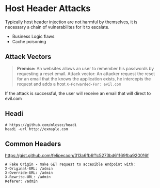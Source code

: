 # Host Header Attacks

Typically host header injection are not harmful by themselves, it is necessary a chain of vulnerabilites for it to escalate.

- Business Logic flaws
- Cache poisoning

## Attack Vectors

> **Premise:** An websites allows an user to remember his passwords by requesting a reset email.
Attack vector: An attacker request the reset for an email that the knows the application exists, he intercepts the request and adds a host `X-Forwarded-For: evil.com`

If the attack is successful, the user will receive an email that will direct to evil.com


## Headi

```
# https://github.com/mlcsec/headi
headi -url http://exmaple.com
```

## Common Headers 

https://gist.github.com/felipecaon/313a6fb6f1c5273bd61169fba920016f

```
# Fake Origin - make GET request to accesible endpoint with:
X-Original-URL: /admin
X-Override-URL: /admin
X-Rewrite-URL: /admin
Referer: /admin
```
